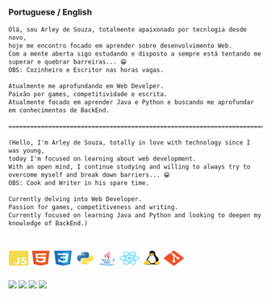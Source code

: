 ### Portuguese / English

    Olá, sou Arley de Souza, totalmente apaixonado por tecnlogia desde novo,
    hoje me encontro focado em aprender sobre desenvolvimento Web.
    Com a mente aberta sigo estudando e disposto a sempre está tentando me superar e quebrar barreiras... 😁
    OBS: Cozinheiro e Escritor nas horas vagas.
        
    Atualmente me aprofundando em Web Develper.
    Paixão por games, competitividade e escrita.
    Atualmente focado em aprender Java e Python e buscando me aprofundar em conhecimentos de BackEnd.
    
    ==================================================================================================================
    
    (Hello, I'm Arley de Souza, totally in love with technology since I was young,
    today I'm focused on learning about web development.
    With an open mind, I continue studying and willing to always try to overcome myself and break down barriers... 😁
    OBS: Cook and Writer in his spare time.
    
    Currently delving into Web Developer.
    Passion for games, competitiveness and writing.
    Currently focused on learning Java and Python and looking to deepen my knowledge of BackEnd.)
    
    
    


 

##

  <div style="display: inline_block"><br>
  <img align="center" alt="Arley-Js" height="30" width="40" src="https://raw.githubusercontent.com/devicons/devicon/master/icons/javascript/javascript-plain.svg">
  <img align="center" alt="Arley-HTML" height="30" width="40" src="https://raw.githubusercontent.com/devicons/devicon/master/icons/html5/html5-original.svg">
  <img align="center" alt="Arley-CSS" height="30" width="40" src="https://raw.githubusercontent.com/devicons/devicon/master/icons/css3/css3-original.svg">
  <img align="center" alt="Arley-Python" height="30" width="40" src="https://raw.githubusercontent.com/devicons/devicon/master/icons/python/python-original.svg">
    <img align="center" alt="Arley-Python" height="30" width="40" src="https://raw.githubusercontent.com/devicons/devicon/master/icons/java/java-original.svg">
  <img align="center" alt="Arley-Python" height="30" width="40" src="https://raw.githubusercontent.com/devicons/devicon/master/icons/react/react-original.svg">
  <img align="center" alt="Arley-Python" height="30" width="40" src="https://github.com/devicons/devicon/blob/master/icons/linux/linux-original.svg">
  <img align="center" alt="Arley-Python" height="30" width="40" src="https://github.com/devicons/devicon/blob/master/icons/git/git-original.svg">
    
  
  
</div>
  
 ##
  
  
  <div> 
  
  <a href="https://instagram.com/arleyaeon" target="_blank"><img src="https://img.shields.io/badge/-Instagram-%23E4405F?style=for-the-badge&logo=instagram&logoColor=white" target="_blank"></a>
 <a href="https://discord.gg/5CHjqfDNtv" target="_blank"><img src="https://img.shields.io/badge/Discord-7289DA?style=for-the-badge&logo=discord&logoColor=white" target="_blank"></a> 
  <a href = "mailto:arleysbastista"><img src="https://img.shields.io/badge/-Gmail-%23333?style=for-the-badge&logo=gmail&logoColor=white" target="_blank"></a>
  <a href="https://www.linkedin.com/in/arleysouzadev" target="_blank"><img src="https://img.shields.io/badge/-LinkedIn-%230077B5?style=for-the-badge&logo=linkedin&logoColor=white" target="_blank"></a> 
